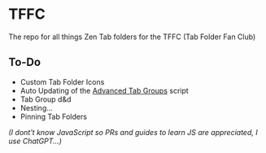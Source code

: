# TFFC
The repo for all things Zen Tab folders for the TFFC (Tab Folder Fan Club)

## To-Do
* Custom Tab Folder Icons
* Auto Updating of the [Advanced Tab Groups](https://github.com/TFFC-Anoms12/Advanced-Tab-Groups) script
* Tab Group d&d
* Nesting...
* Pinning Tab Folders

_(I dont't know JavaScript so PRs and guides to learn JS are appreciated, I use ChatGPT...)_
